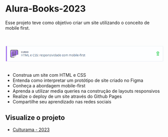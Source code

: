 # Alura-Books-2023

Esse projeto teve como objetivo criar um site utilizando o conceito de mobile first.

<br>
<br>
<div>
<img alt="imagem curso Responsividade com mobile-first" src="https://github.com/Feuchard/Alura-Books-2023/blob/main/img/html-css-responsividade-mobile-first.png">
<br>
<br>
  <ul>
    <li>Construa um site com HTML e CSS</li>
    <li>Entenda como interpretar um protótipo de site criado no Figma</li>
    <li>Conheça a abordagem mobile-first</li>
    <li>Aprenda a utilizar media queries na construção de layouts responsivos</li>
    <li>Realize o deploy de um site através do Github Pages</li>
    <li>Compartilhe seu aprendizado nas redes sociais</li>
</div>  
  
## Visualize o projeto
  
  <ul>
    <li><a href="https://feuchard.github.io/Culturama-2023/" target="_blank">Culturama - 2023</li>
  </ul>
